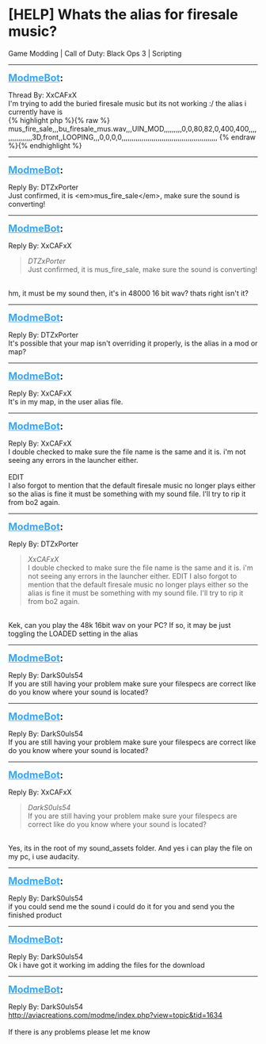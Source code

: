 # [HELP] Whats the alias for firesale music?
Game Modding | Call of Duty: Black Ops 3 | Scripting

---
<strong style="font-size: 1.4em;"><span style="text-decoration: underline;text-decoration-color: #34a7f9;"><span style="color:#34a7f9;">ModmeBot</span></span>:</strong>

<p>Thread By: XxCAFxX<br />I&#39;m trying to add the buried firesale music but its not working :/ the alias i currently have is <br />{% highlight php %}{% raw %}
mus_fire_sale,,,bu_firesale_mus.wav,,,UIN_MOD,,,,,,,,,0,0,80,82,0,400,400,,,,,,,,,,,,,,,,3D,front,,LOOPING,,,0,0,0,0,,,,,,,,,,,,,,,,,,,,,,,,,,,,,,,,,,,,,,,,,,,,,,,,
{% endraw %}{% endhighlight %}
</p>

---
<strong style="font-size: 1.4em;"><span style="text-decoration: underline;text-decoration-color: #34a7f9;"><span style="color:#34a7f9;">ModmeBot</span></span>:</strong>

<p>Reply By: DTZxPorter<br />Just confirmed, it is &lt;em&gt;mus_fire_sale&lt;/em&gt;, make sure the sound is converting!</p>

---
<strong style="font-size: 1.4em;"><span style="text-decoration: underline;text-decoration-color: #34a7f9;"><span style="color:#34a7f9;">ModmeBot</span></span>:</strong>

<p>Reply By: XxCAFxX<br /><blockquote><em>DTZxPorter</em><br />Just confirmed, it is mus_fire_sale, make sure the sound is converting!</blockquote><br /> hm, it must be my sound then, it&#39;s in 48000 16 bit wav? thats right isn&#39;t it?</p>

---
<strong style="font-size: 1.4em;"><span style="text-decoration: underline;text-decoration-color: #34a7f9;"><span style="color:#34a7f9;">ModmeBot</span></span>:</strong>

<p>Reply By: DTZxPorter<br />It&#39;s possible that your map isn&#39;t overriding it properly, is the alias in a mod or map?</p>

---
<strong style="font-size: 1.4em;"><span style="text-decoration: underline;text-decoration-color: #34a7f9;"><span style="color:#34a7f9;">ModmeBot</span></span>:</strong>

<p>Reply By: XxCAFxX<br />It&#39;s in my map, in the user alias file.</p>

---
<strong style="font-size: 1.4em;"><span style="text-decoration: underline;text-decoration-color: #34a7f9;"><span style="color:#34a7f9;">ModmeBot</span></span>:</strong>

<p>Reply By: XxCAFxX<br />I double checked to make sure the file name is the same and it is. i&#39;m not seeing any errors in the launcher either. <br /> <br />EDIT<br />I also forgot to mention that the default firesale music no longer plays either so the alias is fine it must be something with my sound file. I&#39;ll try to rip it from bo2 again.</p>

---
<strong style="font-size: 1.4em;"><span style="text-decoration: underline;text-decoration-color: #34a7f9;"><span style="color:#34a7f9;">ModmeBot</span></span>:</strong>

<p>Reply By: DTZxPorter<br /><blockquote><em>XxCAFxX</em><br />I double checked to make sure the file name is the same and it is. i&#39;m not seeing any errors in the launcher either.    EDIT I also forgot to mention that the default firesale music no longer plays either so the alias is fine it must be something with my sound file. I&#39;ll try to rip it from bo2 again. </blockquote><br /> Kek, can you play the 48k 16bit wav on your PC? If so, it may be just toggling the LOADED setting in the alias</p>

---
<strong style="font-size: 1.4em;"><span style="text-decoration: underline;text-decoration-color: #34a7f9;"><span style="color:#34a7f9;">ModmeBot</span></span>:</strong>

<p>Reply By: DarkS0uls54<br />If you are still having your problem make sure your filespecs are correct like do you know where your sound is located?</p>

---
<strong style="font-size: 1.4em;"><span style="text-decoration: underline;text-decoration-color: #34a7f9;"><span style="color:#34a7f9;">ModmeBot</span></span>:</strong>

<p>Reply By: DarkS0uls54<br />If you are still having your problem make sure your filespecs are correct like do you know where your sound is located?</p>

---
<strong style="font-size: 1.4em;"><span style="text-decoration: underline;text-decoration-color: #34a7f9;"><span style="color:#34a7f9;">ModmeBot</span></span>:</strong>

<p>Reply By: XxCAFxX<br /><blockquote><em>DarkS0uls54</em><br />If you are still having your problem make sure your filespecs are correct like do you know where your sound is located?  </blockquote><br /> Yes, its in the root of my sound_assets folder. And yes i can play the file on my pc, i use audacity.</p>

---
<strong style="font-size: 1.4em;"><span style="text-decoration: underline;text-decoration-color: #34a7f9;"><span style="color:#34a7f9;">ModmeBot</span></span>:</strong>

<p>Reply By: DarkS0uls54<br />if you could send me the sound i could do it for you and send you the finished product</p>

---
<strong style="font-size: 1.4em;"><span style="text-decoration: underline;text-decoration-color: #34a7f9;"><span style="color:#34a7f9;">ModmeBot</span></span>:</strong>

<p>Reply By: DarkS0uls54<br />Ok i have got it working im adding the files for the download</p>

---
<strong style="font-size: 1.4em;"><span style="text-decoration: underline;text-decoration-color: #34a7f9;"><span style="color:#34a7f9;">ModmeBot</span></span>:</strong>

<p>Reply By: DarkS0uls54<br /><a href="http://aviacreations.com/modme/index.php?view=topic&tid=1634">http://aviacreations.com/modme/index.php?view=topic&amp;tid=1634</a><br /> <br />If there is any problems please let me know</p>
